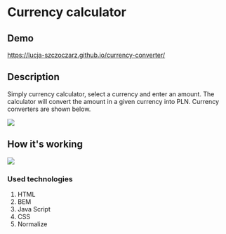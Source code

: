 # Currency calculator

## Demo
https://lucja-szczoczarz.github.io/currency-converter/

## Description
Simply currency calculator, select a currency and enter an amount. The calculator will convert the amount in a given currency into PLN. Currency converters are shown below.

![](https://i.postimg.cc/bY6LwZrx/currency-value.png)

## How it's working
![](https://i.postimg.cc/vHV8Z6hk/currency2.gif)

### Used technologies
1. HTML
2. BEM
3. Java Script
4. CSS
5. Normalize
